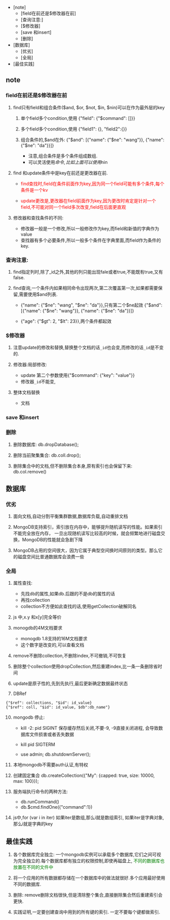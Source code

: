
<!-- vim-markdown-toc GFM -->

* [note]
	* [field在前还是$修改器在前]
	* [查询注意:]
	* [$修改器]
	* [save 和insert]
	* [删除]
* [数据库]
	* [优劣]
	* [全局]
* [最佳实践]

<!-- vim-markdown-toc -->
## note
### field在前还是$修改器在前
1. find只有field和组合条件($and, $or, $not, $in, $nin)可以在作为最外层的key

	1. 单个field多个condition,使用 {"field": {"$command": []}}

	2. 多个field多个condition,使用 {"field1": {}, "field2":{}}

	3. 组合条件的,$and在外: {"$and": [{"name": {"$ne": "wang"}}, {"name": {"$ne": "da"}}]}
		- 注意,组合条件是多个条件组成数组.
		- 可以灵活使用$命令,比如上面可以使用$nin

2. find 和update条件中是key在前还是更改器在前.
	- <font color=red>find查找时,field在条件前面作为key,因为同一个field可能有多个条件,每个条件是一个kv</font>

	- <font color=red>update更改是,更改器在field前面作为key,因为更改时肯定是针对一个field,不可能对同一个field多次改变,field在后面更直观</font>

3. 修改器和查找条件的不同:
	- 修改器一般是一个修改,所以一般修改作为key,而field和新值的字典作为value
	- 查找器有多个必要条件,所以一般多个条件在字典里面,而field作为条件的key.

### 查询注意:
1. find指定列时,除了_id之外,其他的列只能出现fale或者true,不能既有true,又有false.

2. find查询,一个条件内如果相同命令出现两次,第二次覆盖第一次,如果都需要保留,需要使用$and列表.
	- {"name": {"$ne": "wang", "$ne": "da"}},只有第二个$ne起效
		{"$and": [{"name": {"$ne": "wang"}}, {"name": {"$ne": "da"}}]}

	- {"age": {"$gt": 2, "$lt": 23}},两个条件都起效

### $修改器
1. 注意update的修改和替换,替换整个文档的话`_id`也会变,而修改的话`_id`是不变的.

2. 修改器:局部修改:
	- update 第二个参数使用{"$command": {"key": "value"}}
	- 修改器`_id`不能变,

3. 整体文档替换
	- 文档

### save 和insert

### 删除
1. 删除数据库: db.dropDatabase();

2. 删除当前聚集集合: db.coll.drop();

3. 删除集合中的文档,但不删除集合本身,原有索引也会保留下来:
	db.col.remove()

## 数据库
### 优劣
1. 面向文档,自动分割平衡集群数据,数据库负载,自动重排文档

2. MongoDB支持索引，索引放在内存中，能够提升随机读写的性能。如果索引不能完全放在内存，
一旦出现随机读写比较高的时候，就会频繁地进行磁盘交换，MongoDB的性能就会急剧下降

3. MongoDB占用的空间很大，因为它属于典型空间换时间原则的类型。那么它的磁盘空间比普通数据库会浪费一些

### 全局
1. 属性查找:
	- 先找db的属性,如果db.后跟的不是db的属性的话
	- 再找collection
	- collection不方便如此查找的话,使用getCollection破解同名

2. js 中,x.y 和x[y]完全等价

5. monogdb的4M文档要求
	- monogdb 1.8支持的16M文档要求
	- 这个数字是改变的,可以查看文档

6. remove不删除collection,不删除index,不可撤销,不可恢复

7. 删除整个collection使用dropCollection,然后重建index,比一条一条删除省时间

8. update是原子性的,先到先执行,最后更新确定数据最终状态

9. DBRef
```
{"$ref": collections, "$id": id_value}
{"$ref": coll, "$id": id_value, $db":db_name"} 
```
10. mongodb 停止:
	- kill -2: pid SIGINT 保存缓存然后关闭,不要-9, -9直接关闭进程,
		会导致数据库文件损害或者丢失数据

	- kill pid SIGTERM

	- use admin; db.shutdownServer();

11. 本地mongodb不需要auth认证,有特权

12. 创建固定集合 
	db.createCollection({"My": {capped: true, size: 10000, max: 100}});

13. 服务端执行命令的两种方法:
	- db.runCommand()
	- db.$cmd.findOne({"command":1})

14. js中,for (var i in iter) 如果iter是数组,那么i就是数组索引,
	如果iter是字典对象,那么i就是字典的key

## 最佳实践
1. 各个数据库完全独立:
	一个mongodb实例可以承载多个数据库,它们之间可视为完全独立的.每个数据库都有独立的权限控制,即使再磁盘上,
<font color=green>不同的数据库也放置在不同的文件中</font>

2. 将一个应用的所有数据都存储在一个数据库中的做法就很好.多个应用最好使用不同的数据库.

3. 删除:
	remove删除文档很快,但是清除整个集合,直接删除集合然后重建索引会更快.

4. 实践证明,一定要创建查询中用到的所有键的索引.
  一定不要每个键都做索引.
